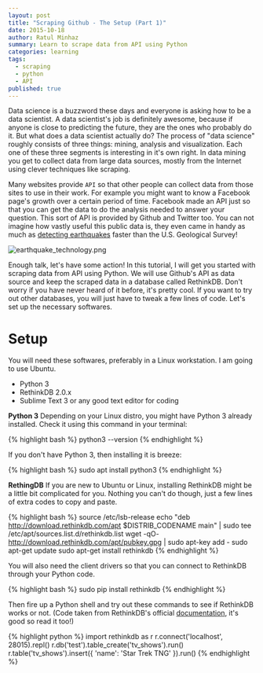 ```yaml
---
layout: post
title: "Scraping Github - The Setup (Part 1)"
date: 2015-10-18
author: Ratul Minhaz
summary: Learn to scrape data from API using Python
categories: learning
tags:
  - scraping
  - python
  - API
published: true
---
```




Data science is a buzzword these days and everyone is asking how to be a data scientist. A data scientist's job is definitely awesome, because if anyone is close to predicting the future, they are the ones who probably do it. But what does a data scientist actually do? The process of "data science" roughly consists of three things: mining, analysis and visualization. Each one of these three segments is interesting in it's own right. In data mining you get to collect data from large data sources, mostly from the Internet using clever techniques like scraping.

Many websites provide `API` so that other people can collect data from those sites to use in their work. For example you might want to know a Facebook page's growth over a certain period of time. Facebook made an API just so that you can get the data to do the analysis needed to answer your question. This sort of API is provided by Github and Twitter too. You can not imagine how vastly useful this public data is, they even came in handy as much as [detecting earthquakes](https://blog.twitter.com/2015/usgs-twitter-data-earthquake-detection) faster than the U.S. Geological Survey!

![earthquake_technology.png]({{site.baseurl}}/assets/images/earthquake_technology.png)

Enough talk, let's have some action! In this tutorial, I will get you started with scraping data from API using Python. We will use Github's API as data source and keep the scraped data in a database called RethinkDB. Don't worry if you have never heard of it before, it's pretty cool. If you want to try out other databases, you will just have to tweak a few lines of code. Let's set up the necessary softwares.

# Setup
You will need these softwares, preferably in a Linux workstation. I am going to use Ubuntu.

- Python 3
- RethinkDB 2.0.x
- Sublime Text 3 or any good text editor for coding

__Python 3__
Depending on your Linux distro, you might have Python 3 already installed. Check it using this command in your terminal:

{% highlight bash %}
python3 --version
{% endhighlight %}

If you don't have Python 3, then installing it is breeze:

{% highlight bash %}
sudo apt install python3
{% endhighlight %}

__RethingDB__
If you are new to Ubuntu or Linux, installing RethinkDB might be a little bit complicated for you. Nothing you can't do though, just a few lines of extra codes to copy and paste.

{% highlight bash %}
source /etc/lsb-release
echo "deb http://download.rethinkdb.com/apt $DISTRIB_CODENAME main" | sudo tee /etc/apt/sources.list.d/rethinkdb.list
wget -qO- http://download.rethinkdb.com/apt/pubkey.gpg | sudo apt-key add -
sudo apt-get update
sudo apt-get install rethinkdb
{% endhighlight %}

You will also need the client drivers so that you can connect to RethinkDB through your Python code.

{% highlight bash %}
sudo pip install rethinkdb
{% endhighlight %}

Then fire up a Python shell and try out these commands to see if RethinkDB works or not. (Code taken from RethinkDB's official [documentation](https://www.rethinkdb.com/docs/), it's good so read it too!)

{% highlight python %}
import rethinkdb as r
r.connect('localhost', 28015).repl()
r.db('test').table_create('tv_shows').run()
r.table('tv_shows').insert({ 'name': 'Star Trek TNG' }).run()
{% endhighlight %}
